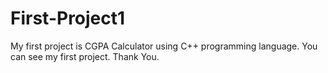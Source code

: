 # First-Project1
My first project is CGPA Calculator using C++ programming language.
You can see my first project.
Thank You.
